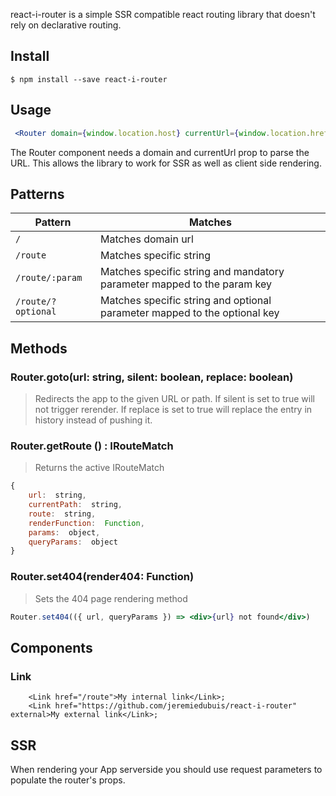 react-i-router is a simple SSR compatible react routing library that doesn't rely on declarative routing.  
  
## Install  
```  
$ npm install --save react-i-router
```  
  
## Usage  
```jsx  
 <Router domain={window.location.host} currentUrl={window.location.href} routes={{ "/": () => <div> Home </div> }}/>
 ```  
  
The Router component needs a domain and currentUrl prop to parse the URL. This allows the library to work for SSR as well as client side rendering.  
  
## Patterns  
  
| Pattern             	        | Matches                                                                   												  |  
|---------------------------|--------------------------------------------------------------------------------------------|  
| `/`                        	    | Matches domain url                                                       											  |  
| `/route`                      | Matches specific string                                                 										      |  
| `/route/:param`        | Matches specific string and mandatory parameter mapped to the param key   |  
| `/route/?optional`  | Matches specific string and optional parameter mapped to the optional key    |


## Methods

### Router.goto(url: string, silent: boolean, replace: boolean)
> Redirects the app to the given URL or path. If silent is set to true will not trigger rerender. If replace is set to true will replace the entry in history instead of pushing it.   

### Router.getRoute () : IRouteMatch
>  Returns the active IRouteMatch 
  ```javascript
  {     
	  url:  string,
	  currentPath:  string,
	  route:  string,
	  renderFunction:  Function,
	  params:  object,
	  queryParams:  object 
  }
 ```

### Router.set404(render404: Function)
> Sets the 404 page rendering method
```jsx
Router.set404(({ url, queryParams }) => <div>{url} not found</div>)
```

## Components

### Link
```
    <Link href="/route">My internal link</Link>;
    <Link href="https://github.com/jeremiedubuis/react-i-router" external>My external link</Link>;
```

## SSR

When rendering your App serverside you should use request parameters to populate the router's props.
